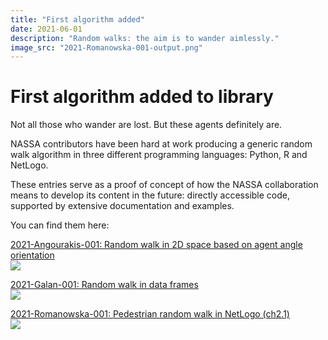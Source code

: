 ```yaml
---
title: "First algorithm added"
date: 2021-06-01
description: "Random walks: the aim is to wander aimlessly."
image_src: "2021-Romanowska-001-output.png"
---
```

# First algorithm added to library
Not all those who wander are lost. But these agents definitely are.

NASSA contributors have been hard at work producing a generic random walk algorithm in three different programming languages: Python, R and NetLogo. 

These entries serve as a proof of concept of how the NASSA collaboration means to develop its content in the future: directly accessible code, supported by extensive documentation and examples.

You can find them here:

<p>
    <a href="https://github.com/Archaeology-ABM/NASSA-modules/tree/main/2021-Angourakis-001" target="_blank">2021-Angourakis-001: Random walk in 2D space based on agent angle orientation</a>
    <br>
    <img src="https://github.com/Archaeology-ABM/NASSA-modules/raw/main/2021-Angourakis-001/python_implementation/documentation/randomWalk_v01_plot.png"/>
</p>

<p>
    <a href="https://github.com/Archaeology-ABM/NASSA-modules/tree/main/2021-Galan-001" target="_blank">2021-Galan-001: Random walk in data frames</a>
    <br>
    <img src="https://github.com/Archaeology-ABM/NASSA-modules/raw/main/2021-Galan-001/r_implementation/2D-Random-walk_files/figure-html/sequential-2Dcontinuous-1.png"/>
</p>

<p>
    <a href="https://github.com/Archaeology-ABM/NASSA-modules/tree/main/2021-Romanowska-001" target="_blank">2021-Romanowska-001: Pedestrian random walk in NetLogo (ch2.1)</a>
    <br>
    <img src="https://github.com/Archaeology-ABM/NASSA-modules/raw/main/2021-Romanowska-001/netlogo_implementation/documentation/ch2.1_pedestrian%20interface.png"/>
</p>
